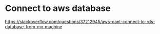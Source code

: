 # Connect to aws database



https://stackoverflow.com/questions/37212945/aws-cant-connect-to-rds-database-from-my-machine